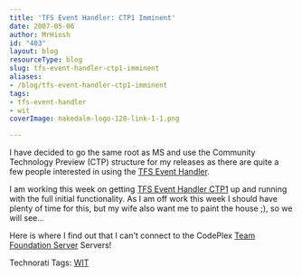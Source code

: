 ```yaml
---
title: 'TFS Event Handler: CTP1 Imminent'
date: 2007-05-06
author: MrHinsh
id: "403"
layout: blog
resourceType: blog
slug: tfs-event-handler-ctp1-imminent
aliases:
- /blog/tfs-event-handler-ctp1-imminent
tags:
- tfs-event-handler
- wit
coverImage: nakedalm-logo-128-link-1-1.png

---
```



I have decided to go the same root as MS and use the Community Technology Preview (CTP) structure for my releases as there are quite a few people interested in using the [TFS Event Handler](http://www.codeplex.com/TFSEventHandler).

I am working this week on getting [TFS Event Handler CTP1](http://www.codeplex.com/TFSEventHandler/Release/ProjectReleases.aspx?ReleaseId=3910) up and running with the full initial functionality. As I am off work this week I should have plenty of time for this, but my wife also want me to paint the house ;), so we will see...

Here is where I find out that I can't connect to the CodePlex [Team Foundation Server](http://msdn2.microsoft.com/en-us/teamsystem/aa718934.aspx "Team Foundation Server") Servers!

Technorati Tags: [WIT](http://technorati.com/tags/WIT)


